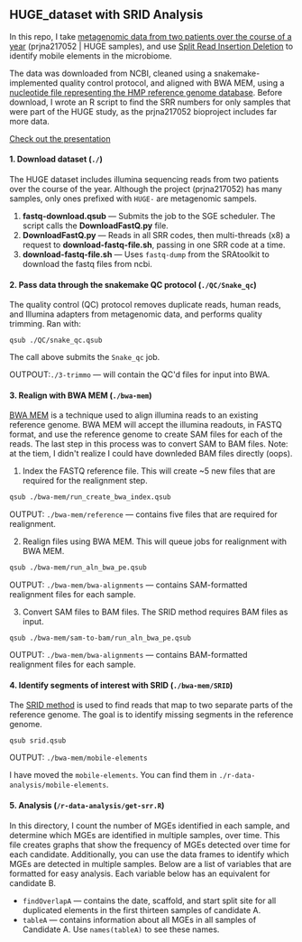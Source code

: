 ## HUGE_dataset with SRID Analysis
In this repo, I take [metagenomic data from two patients over the course of a year](https://www.ncbi.nlm.nih.gov/Traces/study/?acc=prjna217052&go=go) (prjna217052 | HUGE samples), and use [Split Read Insertion Deletion](https://www.biorxiv.org/content/early/2017/12/22/214213) to identify mobile elements in the microbiome. 

The data was downloaded from NCBI, cleaned using a snakemake-implemented quality control protocol, and aligned with BWA MEM, using a [nucleotide file representing the HMP reference genome database](https://www.hmpdacc.org/hmp/HMREFG/). Before download, I wrote an R script to find the SRR numbers for only samples that were part of the HUGE study, as the prjna217052 bioproject includes far more data.

[Check out the presentation](https://docs.google.com/presentation/d/1ODe28m4lEkHiNrr6V5k-g8OlGhgPO_ZcWcc8-MSLFxk/edit?usp=sharing)

#### 1. Download dataset (`./`)
The HUGE dataset includes illumina sequencing reads from two patients over the course of the year. Although the project (prjna217052) has many samples, only ones prefixed with `HUGE-` are metagenomic sampels.

1. **fastq-download.qsub** &mdash; Submits the job to the SGE scheduler. The script calls the **DownloadFastQ.py** file.
2. **DownloadFastQ.py** &mdash; Reads in all SRR codes, then multi-threads (x8) a request to **download-fastq-file.sh**, passing in one SRR code at a time.
3. **download-fastq-file.sh** &mdash; Uses `fastq-dump` from the SRAtoolkit to download the fastq files from ncbi.

#### 2. Pass data through the snakemake QC protocol (`./QC/Snake_qc`)
The quality control (QC) protocol removes duplicate reads, human reads, and Illumina adapters from metagenomic data, and performs quality trimming. Ran with:
```
qsub ./QC/snake_qc.qsub
```
The call above submits the `Snake_qc` job.

OUTPOUT:`./3-trimmo` &mdash; will contain the QC'd files for input into BWA.

#### 3. Realign with BWA MEM (`./bwa-mem`)
[BWA MEM](https://github.com/lh3/bwa) is a technique used to align illumina reads to an existing reference genome. BWA MEM will accept the illumina readouts, in FASTQ format, and use the reference genome to create SAM files for each of the reads. The last step in this process was to convert SAM to BAM files. Note: at the tiem, I didn't realize I could have downleded BAM files directly (oops).
1. Index the FASTQ reference file. This will create ~5 new files that are required for the realignment step.
```sh
qsub ./bwa-mem/run_create_bwa_index.qsub
```
OUTPUT: `./bwa-mem/reference` &mdash; contains five files that are required for realignment.

2. Realign files using BWA MEM. This will queue jobs for realignment with BWA MEM. 
```sh
qsub ./bwa-mem/run_aln_bwa_pe.qsub
```
OUTPUT: `./bwa-mem/bwa-alignments` &mdash; contains SAM-formatted realignment files for each sample.

3. Convert SAM files to BAM files. The SRID method requires BAM files as input.
```
qsub ./bwa-mem/sam-to-bam/run_aln_bwa_pe.qsub
```
OUTPUT: `./bwa-mem/bwa-alignments` &mdash; contains BAM-formatted realignment files for each sample.

#### 4. Identify segments of interest with SRID (`./bwa-mem/SRID`)
The [SRID method](https://github.com/XiaofangJ/SRID) is used to find reads that map to two separate parts of the reference genome. The goal is to identify missing segments in the reference genome.
```
qsub srid.qsub
```
OUTPUT: `./bwa-mem/mobile-elements`

I have moved the `mobile-elements`. You can find them in `./r-data-analysis/mobile-elements`.

#### 5. Analysis (`/r-data-analysis/get-srr.R`)
In this directory, I count the number of MGEs identified in each sample, and determine which MGEs are identified in multiple samples, over time. This file creates graphs that show the frequency of MGEs detected over time for each candidate. Additionally, you can use the data frames to identify which MGEs are detected in multiple samples. Below are a list of variables that are formatted for easy analysis. Each variable below has an equivalent for candidate B.

* `findOverlapA` &mdash; contains the date, scaffold, and start split site for all duplicated elements in the first thirteen samples of candidate A. 
* `tableA` &mdash; contains information about all MGEs in all samples of Candidate A. Use `names(tableA)` to see these names.




